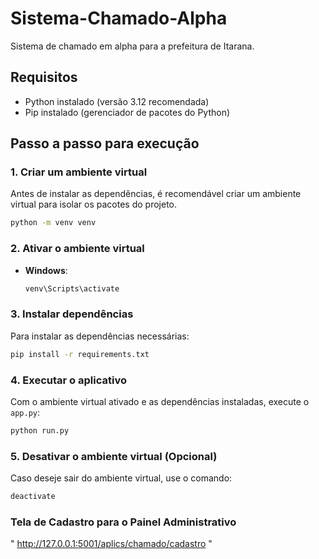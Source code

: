 # Sistema-Chamado-Alpha

Sistema de chamado em alpha para a prefeitura de Itarana.

## Requisitos

- Python instalado (versão 3.12 recomendada)
- Pip instalado (gerenciador de pacotes do Python)

## Passo a passo para execução

### 1. Criar um ambiente virtual

Antes de instalar as dependências, é recomendável criar um ambiente virtual para isolar os pacotes do projeto.

```sh
python -m venv venv
```

### 2. Ativar o ambiente virtual

- **Windows**:

  ```sh
  venv\Scripts\activate
  ```


### 3. Instalar dependências

Para instalar as dependências necessárias:

```sh
pip install -r requirements.txt
```

### 4. Executar o aplicativo

Com o ambiente virtual ativado e as dependências instaladas, execute o `app.py`:

```sh
python run.py
```

### 5. Desativar o ambiente virtual (Opcional)

Caso deseje sair do ambiente virtual, use o comando:

```sh
deactivate
```

### Tela de Cadastro para o Painel Administrativo ###

" http://127.0.0.1:5001/aplics/chamado/cadastro "

